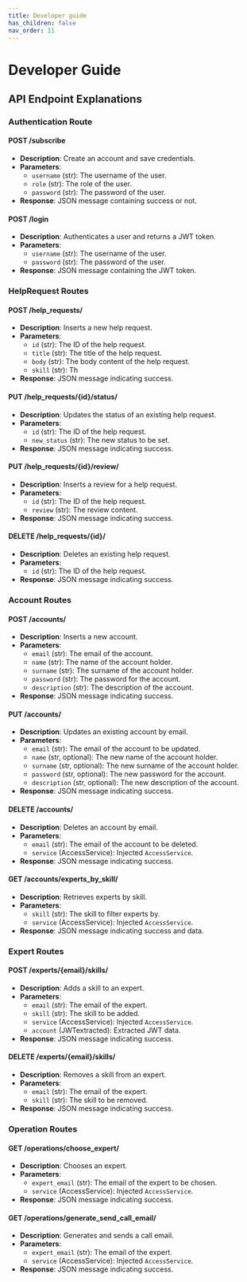 ```yaml
---
title: Developer guide
has_children: false
nav_order: 11
---
```


# Developer Guide
## API Endpoint Explanations

### Authentication Route

#### POST /subscribe
- **Description**: Create an account and save credentials.
- **Parameters**:
  - `username` (str): The username of the user.
  - `role` (str): The role of the user.
  - `password` (str): The password of the user.
- **Response**: JSON message containing success or not.

#### POST /login
- **Description**: Authenticates a user and returns a JWT token.
- **Parameters**:
  - `username` (str): The username of the user.
  - `password` (str): The password of the user.
- **Response**: JSON message containing the JWT token.

### HelpRequest Routes

#### POST /help_requests/
- **Description**: Inserts a new help request.
- **Parameters**:
  - `id` (str): The ID of the help request.
  - `title` (str): The title of the help request.
  - `body` (str): The body content of the help request.
  - `skill` (str): Th 
- **Response**: JSON message indicating success.

#### PUT /help_requests/{id}/status/
- **Description**: Updates the status of an existing help request.
- **Parameters**:
  - `id` (str): The ID of the help request.
  - `new_status` (str): The new status to be set.
- **Response**: JSON message indicating success.

#### PUT /help_requests/{id}/review/
- **Description**: Inserts a review for a help request.
- **Parameters**:
  - `id` (str): The ID of the help request.
  - `review` (str): The review content.
- **Response**: JSON message indicating success.

#### DELETE /help_requests/{id}/
- **Description**: Deletes an existing help request.
- **Parameters**:
  - `id` (str): The ID of the help request.
- **Response**: JSON message indicating success.

### Account Routes

#### POST /accounts/
- **Description**: Inserts a new account.
- **Parameters**:
  - `email` (str): The email of the account.
  - `name` (str): The name of the account holder.
  - `surname` (str): The surname of the account holder.
  - `password` (str): The password for the account.
  - `description` (str): The description of the account.
- **Response**: JSON message indicating success.

#### PUT /accounts/
- **Description**: Updates an existing account by email.
- **Parameters**:
  - `email` (str): The email of the account to be updated.
  - `name` (str, optional): The new name of the account holder.
  - `surname` (str, optional): The new surname of the account holder.
  - `password` (str, optional): The new password for the account.
  - `description` (str, optional): The new description of the account.
- **Response**: JSON message indicating success.

#### DELETE /accounts/
- **Description**: Deletes an account by email.
- **Parameters**:
  - `email` (str): The email of the account to be deleted.
  - `service` (AccessService): Injected `AccessService`.
- **Response**: JSON message indicating success.

#### GET /accounts/experts_by_skill/
- **Description**: Retrieves experts by skill.
- **Parameters**:
  - `skill` (str): The skill to filter experts by.
  - `service` (AccessService): Injected `AccessService`.
- **Response**: JSON message indicating success and data.

### Expert Routes

#### POST /experts/{email}/skills/
- **Description**: Adds a skill to an expert.
- **Parameters**:
  - `email` (str): The email of the expert.
  - `skill` (str): The skill to be added.
  - `service` (AccessService): Injected `AccessService`.
  - `account` (JWTextracted): Extracted JWT data.
- **Response**: JSON message indicating success.

#### DELETE /experts/{email}/skills/
- **Description**: Removes a skill from an expert.
- **Parameters**:
  - `email` (str): The email of the expert.
  - `skill` (str): The skill to be removed.
- **Response**: JSON message indicating success.

### Operation Routes

#### GET /operations/choose_expert/
- **Description**: Chooses an expert.
- **Parameters**:
  - `expert_email` (str): The email of the expert to be chosen.
  - `service` (AccessService): Injected `AccessService`.
- **Response**: JSON message indicating success.

#### GET /operations/generate_send_call_email/
- **Description**: Generates and sends a call email.
- **Parameters**:
  - `expert_email` (str): The email of the expert.
  - `service` (AccessService): Injected `AccessService`.
- **Response**: JSON message indicating success.

